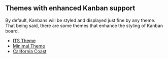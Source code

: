 ## Themes with enhanced Kanban support

By default, Kanbans will be styled and displayed just fine by any theme. That being said, there are some themes that enhance the styling of Kanban board.

- [ITS Theme](https://github.com/SlRvb/Obsidian--ITS-Theme)
- [Minimal Theme](https://github.com/kepano/obsidian-minimal)
- [California Coast](https://github.com/mgmeyers/obsidian-california-coast-theme)